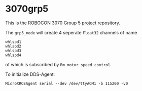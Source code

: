 # 3070grp5

This is the ROBOCON 3070 Group 5 project repository.

The `grp5_node` will create 4 seperate `Float32` channels of name

```
whlspd1
whlspd2
whlspd3
whlspd4
```

of which is subscribed by `Rm_motor_speed_control`.

To initialize DDS-Agent:

```
MicroXRCEAgent serial --dev /dev/ttyACM1 -b 115200 -v0
```
